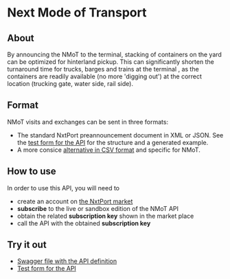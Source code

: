 # Next Mode of Transport

## About

By announcing the NMoT to the terminal, stacking of containers on the yard can be optimized for hinterland pickup. This can significantly shorten the turnaround time for trucks, barges and trains at the terminal , as the containers are readily available (no more 'digging out') at the correct location (trucking gate, water side, rail side).

## Format

NMoT visits and exchanges can be sent in three formats:

* The standard NxtPort preannouncement document in XML or JSON. See the [test form for the API](https://nxtport.github.io/?api=nmot) for the structure and a generated example.
* A more consice [alternative in CSV format](csv.md) and specific for NMoT.

## How to use

In order to use this API, you will need to 

* create an account on [the NxtPort market](https://market.nxtport.eu)
* **subscribe** to the live or sandbox edition of the NMoT API 
* obtain the related **subscription key** shown in the market place
* call the API with the obtained **subscription key**

## Try it out

* [Swagger file with the API definition](https://nxtport.github.io/api/nmot.yaml)
* [Test form for the API](https://nxtport.github.io/?api=nmot)

